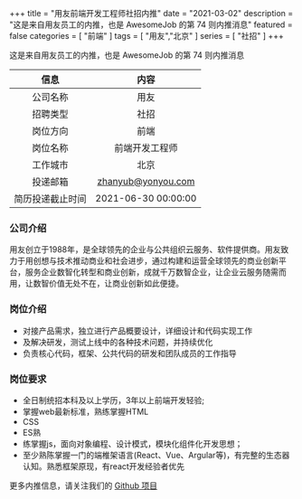 +++
title = "用友前端开发工程师社招内推"
date = "2021-03-02"
description = "这是来自用友员工的内推，也是 AwesomeJob 的第 74 则内推消息"
featured = false
categories = [
    "前端"
]
tags = [
    "用友","北京"
]
series = [
    "社招"
]
+++

这是来自用友员工的内推，也是 AwesomeJob 的第 74 则内推消息
<!--more-->

| 信息 | 内容 |
| :-----:| :----: |
| 公司名称 | 用友 |
| 招聘类型 | 社招 |
| 岗位方向 | 前端 |
| 岗位名称 | 前端开发工程师 |
| 工作城市 | 北京 |
| 投递邮箱 | zhanyub@yonyou.com |
| 简历投递截止时间 | 2021-06-30 00:00:00 |

### 公司介绍

用友创立于1988年，是全球领先的企业与公共组织云服务、软件提供商。用友致力于用创想与技术推动商业和社会进步，通过构建和运营全球领先的商业创新平台，服务企业数智化转型和商业创新，成就千万数智企业，让企业云服务随需而用，让数智价值无处不在，让商业创新如此便捷。

### 岗位介绍

- 对接产品需求，独立进行产品概要设计，详细设计和代码实现工作
- 及解决研发，测试上线中的各种技术问题，并持续优化
- 负责核心代码，框架、公共代码的研发和团队成员的工作指导

### 岗位要求

- 全日制统招本科及以上学历，3年以上前端开发轻验;
- 掌握web最新标准，熟练掌握HTML
- CSS
- ES熟
- 练掌握js，面向对象编程、设计模式，模块化组件化开发思想；
- 至少熟陈掌握一门的端椎架语言(React、Vue、Argular等)，有完整的生态器认知。熟悉框架原现，有react开发经验者优先

更多内推信息，请关注我们的 [Github 项目](https://github.com/Dikea/AwesomeJob)

